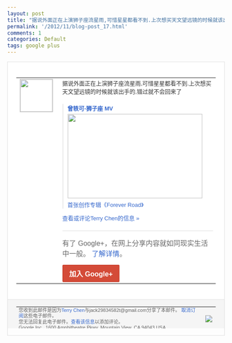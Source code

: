 ```yaml
---
layout: post
title: "据说外面正在上演狮子座流星雨,可惜星星都看不到.上次想买天文望远镜的时候就该出手的..."
permalink: '/2012/11/blog-post_17.html'
comments: 1
categories: Default
tags: google plus
---
```

<div style="border:solid 1px #dfdfdf;color:#686868;font:13px Arial"><div style="background-color:#fff;padding:20px;"><table cellpadding="0" cellspacing="0"><tr><td style="padding-right:15px;vertical-align:top"><a href="https://plus.google.com/_/notifications/emlink?emrecipient=110200756825219614165&amp;emid=CPDH6eHx1bMCFShOQAode0gAAA&amp;path=%2F108643996575278738906&amp;dt=1353151395033&amp;uob=8"><img height="75" src="https://lh3.googleusercontent.com/-KKRGTyJ5Bl0/AAAAAAAAAAI/AAAAAAAAEEY/jllxqER5dCk/s75-c-k-a/photo.jpg" style="border:solid 1px #cccccc;" width="75"/></a></td><td style="width:578px;color:#333;font:13px Arial;vertical-align:top"><div style="padding-bottom:10px">据说外面正在上演狮子座流星雨,可惜星星都<wbr/>看不到.上次想买天文望远镜的时候就该出手<wbr/>的,错过就不会回来了</div><div style="margin-top:10px;padding-left:10px; border-left:2px solid #EAEAEA"><span style="margin-right:5px"><div style="margin-bottom:4px;font-weight:bold"><a href="https://plus.google.com/_/notifications/emlink?emrecipient=110200756825219614165&amp;emid=CPDH6eHx1bMCFShOQAode0gAAA&amp;path=%2F108643996575278738906%2Fposts%2Feeg8d1qyvJr%3Fgpinv%3DAMIXal9T1EtdVO0nQvzWRDMotw5S4_vsy6rOh_aGsPDlXvGERbmo-mjvrWwrBUfhZZDRhxQoP2J4aJ2VGpibD_KMIYsBm259wQ1GvQ6TCSLNEbuVtBe_m9I&amp;dt=1353151395033&amp;uob=8" style="color:#3366CC;text-decoration:none;text-decoration:none">曾轶可-狮子座 MV</a></div><a href="https://plus.google.com/_/notifications/emlink?emrecipient=110200756825219614165&amp;emid=CPDH6eHx1bMCFShOQAode0gAAA&amp;path=%2F108643996575278738906%2Fposts%2Feeg8d1qyvJr%3Fgpinv%3DAMIXal9T1EtdVO0nQvzWRDMotw5S4_vsy6rOh_aGsPDlXvGERbmo-mjvrWwrBUfhZZDRhxQoP2J4aJ2VGpibD_KMIYsBm259wQ1GvQ6TCSLNEbuVtBe_m9I&amp;dt=1353151395033&amp;uob=8" style="color:#3366CC;text-decoration:none"><img border="0" src="https://images2-focus-opensocial.googleusercontent.com/gadgets/proxy?url=http://i1.ytimg.com/vi/twb32CruVpo/hqdefault.jpg&amp;container=focus&amp;gadget=a&amp;rewriteMime=image/*&amp;refresh=31536000&amp;resize_h=195" style="width:312px;height:195px;display:block"/></a><div style="margin:5px 0 12px 0"><a href="http://www.youtube.com/v/twb32CruVpo?version=3&amp;autohide=1" style="color:#3366CC;text-decoration:none;text-decoration:none">首张创作专辑《Forever Road》</a></div></span></div><a href="https://plus.google.com/_/notifications/emlink?emrecipient=110200756825219614165&amp;emid=CPDH6eHx1bMCFShOQAode0gAAA&amp;path=%2F108643996575278738906%2Fposts%2Feeg8d1qyvJr%3Fgpinv%3DAMIXal9T1EtdVO0nQvzWRDMotw5S4_vsy6rOh_aGsPDlXvGERbmo-mjvrWwrBUfhZZDRhxQoP2J4aJ2VGpibD_KMIYsBm259wQ1GvQ6TCSLNEbuVtBe_m9I&amp;dt=1353151395033&amp;uob=8" style="color:#3366CC;text-decoration:none">查看或评论Terry Chen的信息 »</a><div style="margin-top:20px;border-top:solid 1px #dfdfdf"><div style="padding:15px 0;color:#686868;font:16px Arial">有了 Google+，在网上分享内容就如同现实生活中一般。 <a href="http://www.google.com/+/learnmore/" style="color:#3366CC;text-decoration:none">了解详情</a>。</div><a href="https://plus.google.com/_/notifications/emlink?emrecipient=110200756825219614165&amp;emid=CPDH6eHx1bMCFShOQAode0gAAA&amp;path=%2F%3Fgpinv%3DAMIXal9T1EtdVO0nQvzWRDMotw5S4_vsy6rOh_aGsPDlXvGERbmo-mjvrWwrBUfhZZDRhxQoP2J4aJ2VGpibD_KMIYsBm259wQ1GvQ6TCSLNEbuVtBe_m9I&amp;dt=1353151395033&amp;uob=8" style="display:inline-block;padding:7px 15px;background-color:#d44b38; color:#fff;font-size:16px; font-weight:bold;border-radius:2px;-webkit-border-radius:2px; -moz-border-radius:2px;border:solid 1px #c43b28; white-space:nowrap;text-decoration:none">加入 Google+</a></div></td></tr></table></div><div style="border-top:solid 1px #dfdfdf;padding:0 20px; background-color:#f5f5f5"><table cellpadding="0" cellspacing="0" style="height:50px"><tbody><tr><td style="vertical-align:middle;width:100%; color:#636363;font:11px Arial; line-height:120%">您收到此邮件是因为<a href="https://plus.google.com/_/notifications/emlink?emrecipient=110200756825219614165&amp;emid=CPDH6eHx1bMCFShOQAode0gAAA&amp;path=%2F108643996575278738906%3Fgpinv%3DAMIXal9T1EtdVO0nQvzWRDMotw5S4_vsy6rOh_aGsPDlXvGERbmo-mjvrWwrBUfhZZDRhxQoP2J4aJ2VGpibD_KMIYsBm259wQ1GvQ6TCSLNEbuVtBe_m9I&amp;dt=1353151395033&amp;uob=8" style="color:#3366CC;text-decoration:none">Terry Chen</a>与jack29834582t@gmail.com分享了本邮件。 <a href="https://plus.google.com/_/notifications/emlink?emrecipient=110200756825219614165&amp;emid=CPDH6eHx1bMCFShOQAode0gAAA&amp;path=%2F_%2Fnonplus%2Femailsettings%3Fgpinv%3DAMIXal9T1EtdVO0nQvzWRDMotw5S4_vsy6rOh_aGsPDlXvGERbmo-mjvrWwrBUfhZZDRhxQoP2J4aJ2VGpibD_KMIYsBm259wQ1GvQ6TCSLNEbuVtBe_m9I%26est%3DADH5u8UiXYO5t7yxmlzMWtgHZ1CMfKdGiPpwgEwNpr1qoZ5Lly7l-oH_JwC0JprK4TIXJDMoFLolN5WH6NnJgz19JAwvR0f939icZsIUWpJCuTEA5V2ql49M92ndY21MqQFQcRfcKXByTw4xWdip5Y82sBodQnW42Q&amp;dt=1353151395033&amp;uob=8" style="color:#3366CC;text-decoration:none">取消订阅</a>这些电子邮件。<br/>您无法回复此电子邮件。<a href="https://plus.google.com/_/notifications/emlink?emrecipient=110200756825219614165&amp;emid=CPDH6eHx1bMCFShOQAode0gAAA&amp;path=%2F108643996575278738906%2Fposts%2Feeg8d1qyvJr%3Fgpinv%3DAMIXal9T1EtdVO0nQvzWRDMotw5S4_vsy6rOh_aGsPDlXvGERbmo-mjvrWwrBUfhZZDRhxQoP2J4aJ2VGpibD_KMIYsBm259wQ1GvQ6TCSLNEbuVtBe_m9I&amp;dt=1353151395033&amp;uob=8" style="color:#3366CC;text-decoration:none">查看该信息</a>以添加评论。<br/>Google Inc., 1600 Amphitheatre Pkwy, Mountain View, CA 94043 USA<br/></td><td><img src="https://ssl.gstatic.com/s2/oz/images/notifications/logo/google-plus-6617a72bb36cc548861652780c9e6ff1.png"/></td></tr></tbody></table></div></div>